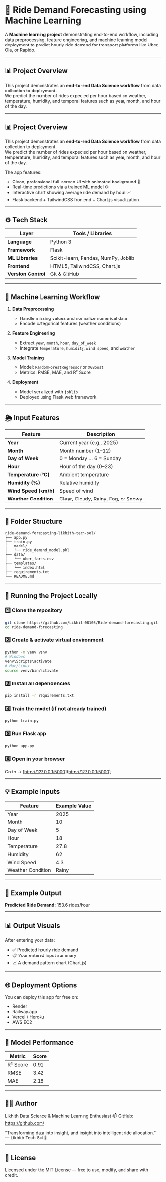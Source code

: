# 🚖 Ride Demand Forecasting using Machine Learning

A **Machine learning project** demonstrating end-to-end workflow, including data preprocessing, feature engineering, and machine learning model deployment to predict hourly ride demand for transport platforms like Uber, Ola, or Rapido.

---

## 📊 Project Overview

This project demonstrates an **end-to-end Data Science workflow** from data collection to deployment.  
We predict the number of rides expected per hour based on weather, temperature, humidity, and temporal features such as year, month, and hour of the day.

---

## 📊 Project Overview

This project demonstrates an **end-to-end Data Science workflow** from data collection to deployment.  
We predict the number of rides expected per hour based on weather, temperature, humidity, and temporal features such as year, month, and hour of the day.

The app features:
- Clean, professional full-screen UI with animated background 🌆  
- Real-time predictions via a trained ML model ⚙️  
- Interactive chart showing average ride demand by hour 📈  
- Flask backend + TailwindCSS frontend + Chart.js visualization  

---

## ⚙️ Tech Stack

| Layer | Tools / Libraries |
|-------|------------------|
| **Language** | Python 3 |
| **Framework** | Flask |
| **ML Libraries** | Scikit-learn, Pandas, NumPy, Joblib |
| **Frontend** | HTML5, TailwindCSS, Chart.js |
| **Version Control** | Git & GitHub |

---

## 🧠 Machine Learning Workflow

1. **Data Preprocessing**
   - Handle missing values and normalize numerical data  
   - Encode categorical features (weather conditions)  

2. **Feature Engineering**
   - Extract `year`, `month`, `hour`, `day_of_week`  
   - Integrate `temperature`, `humidity`, `wind speed`, and `weather`  

3. **Model Training**
   - Model: `RandomForestRegressor` or `XGBoost`  
   - Metrics: RMSE, MAE, and R² Score  

4. **Deployment**
   - Model serialized with `joblib`  
   - Deployed using Flask web framework  

---

## 🌦 Input Features

| Feature | Description |
|---------|-------------|
| **Year** | Current year (e.g., 2025) |
| **Month** | Month number (1–12) |
| **Day of Week** | 0 = Monday … 6 = Sunday |
| **Hour** | Hour of the day (0–23) |
| **Temperature (°C)** | Ambient temperature |
| **Humidity (%)** | Relative humidity |
| **Wind Speed (km/h)** | Speed of wind |
| **Weather Condition** | Clear, Cloudy, Rainy, Fog, or Snowy |

---

## 🧩 Folder Structure

```
ride-demand-forecasting-likhith-tech-sol/
├── app.py
├── train.py
├── model/
│   └── ride_demand_model.pkl
├── data/
│   └── uber_fares.csv
├── templates/
│   └── index.html
├── requirements.txt
└── README.md
```

---

## 🚀 Running the Project Locally

### 1️⃣ Clone the repository
```bash
git clone https://github.com/Likhith08105/Ride-demand-forecasting.git
cd ride-demand-forecasting
```

### 2️⃣ Create & activate virtual environment
```bash
python -m venv venv
# Windows
venv\Scripts\activate
# Mac/Linux
source venv/bin/activate
```

### 3️⃣ Install all dependencies
```bash
pip install -r requirements.txt
```

### 4️⃣ Train the model (if not already trained)
```bash
python train.py
```

### 5️⃣ Run Flask app
```bash
python app.py
```

### 6️⃣ Open in your browser
Go to → [http://127.0.0.1:5000](http://127.0.0.1:5000)

---

## 💡 Example Inputs

| Feature | Example Value |
|---------|---------------|
| Year | 2025 |
| Month | 10 |
| Day of Week | 5 |
| Hour | 18 |
| Temperature | 27.8 |
| Humidity | 62 |
| Wind Speed | 4.3 |
| Weather Condition | Rainy |

---

## 🧾 Example Output

**Predicted Ride Demand:** 153.6 rides/hour

---

## 📊 Output Visuals

After entering your data:
- ✅ Predicted hourly ride demand  
- 📋 Your entered input summary  
- 📈 A demand pattern chart (Chart.js)  

---

## 🌐 Deployment Options

You can deploy this app for free on:  
- Render  
- Railway.app  
- Vercel / Heroku  
- AWS EC2  

---

## 🧮 Model Performance

| Metric | Score |
|--------|-------|
| R² Score | 0.91 |
| RMSE | 3.42 |
| MAE | 2.18 |

---

## 👨‍💻 Author

Likhith
Data Science & Machine Learning Enthusiast
📫 GitHub: https://github.com/<your-username>

“Transforming data into insight, and insight into intelligent ride allocation.” — Likhith Tech Sol 🚀

---

## 📄 License

Licensed under the MIT License — free to use, modify, and share with credit.



